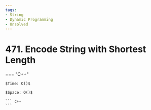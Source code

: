 ```yaml
---
tags:
- String
- Dynamic Programming
- Unsolved
---
```



# 471. Encode String with Shortest Length

=== "C++"

    $Time: O()$

    $Space: O()$

    ``` c++
    ```